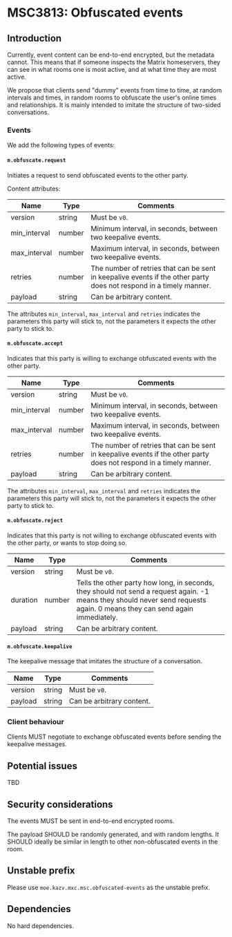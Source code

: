 # MSC3813: Obfuscated events

## Introduction
Currently, event content can be end-to-end encrypted, but the metadata cannot. This means that if
someone inspects the Matrix homeservers, they can see in what rooms one is most active, and at what
time they are most active.

We propose that clients send "dummy" events from time to time, at random intervals and times, in
random rooms to obfuscate the user's online times and relationships. It is mainly intended to
imitate the structure of two-sided conversations.
### Events

We add the following types of events:

#### `m.obfuscate.request`

Initiates a request to send obfuscated events to the other party.

Content attributes:

| Name | Type | Comments |
|------|------|----------|
| version | string | Must be `v0`. |
| min_interval | number | Minimum interval, in seconds, between two keepalive events. |
| max_interval | number | Maximum interval, in seconds, between two keepalive events. |
| retries | number | The number of retries that can be sent in keepalive events if the other party does not respond in a timely manner. |
| payload | string | Can be arbitrary content. |

The attributes `min_interval`, `max_interval` and `retries` indicates the parameters this party will stick to, not the parameters it expects the other party to stick to.

#### `m.obfuscate.accept`

Indicates that this party is willing to exchange obfuscated events with the other party.

| Name | Type | Comments |
|------|------|----------|
| version | string | Must be `v0`. |
| min_interval | number | Minimum interval, in seconds, between two keepalive events. |
| max_interval | number | Maximum interval, in seconds, between two keepalive events. |
| retries | number | The number of retries that can be sent in keepalive events if the other party does not respond in a timely manner. |
| payload | string | Can be arbitrary content. |

The attributes `min_interval`, `max_interval` and `retries` indicates the parameters this party will stick to, not the parameters it expects the other party to stick to.

#### `m.obfuscate.reject`

Indicates that this party is not willing to exchange obfuscated events with the other party, or wants to stop doing so.

| Name | Type | Comments |
|------|------|----------|
| version | string | Must be `v0`. |
| duration | number | Tells the other party how long, in seconds, they should not send a request again. -1 means they should never send requests again. 0 means they can send again immediately. |
| payload | string | Can be arbitrary content. |

#### `m.obfuscate.keepalive`

The keepalive message that imitates the structure of a conversation.

| Name | Type | Comments |
|------|------|----------|
| version | string | Must be `v0`. |
| payload | string | Can be arbitrary content. |

### Client behaviour

Clients MUST negotiate to exchange obfuscated events before sending the keepalive messages.

## Potential issues
TBD
## Security considerations

The events MUST be sent in end-to-end encrypted rooms.


The payload SHOULD be randomly generated, and with random lengths. It SHOULD ideally be similar in length to other non-obfuscated
events in the room.

## Unstable prefix

Please use `moe.kazv.mxc.msc.obfuscated-events` as the unstable prefix.

## Dependencies

No hard dependencies.
